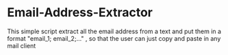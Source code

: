 # Email-Address-Extractor
This simple script extract all the email address from a text and put them in a format "email_1; email_2;..." , so that the user can just copy and paste in any mail client